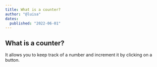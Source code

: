 ```yaml
---
title: What is a counter?
author: "@luisa"
dates:
  published: "2022-06-01"
---
```


## What is a counter?

It allows you to keep track of a number and increment it by clicking on a button.

<Counter></Counter>
